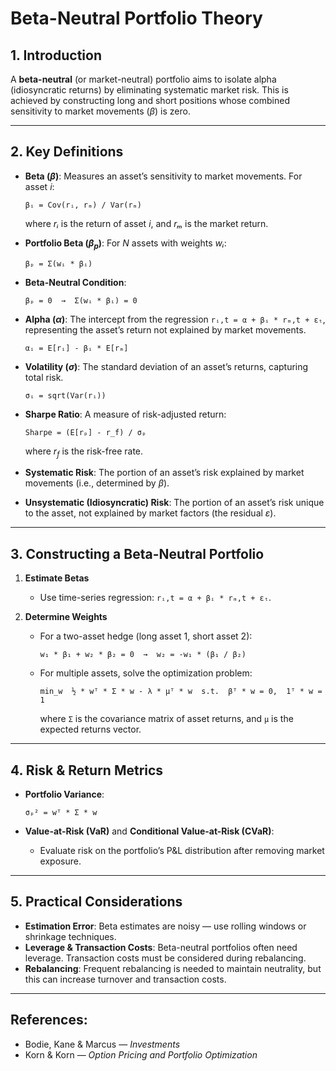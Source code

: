 # Beta-Neutral Portfolio Theory

## 1. Introduction
A **beta-neutral** (or market-neutral) portfolio aims to isolate alpha (idiosyncratic returns) by eliminating systematic market risk. This is achieved by constructing long and short positions whose combined sensitivity to market movements ($\beta$) is zero.

---

## 2. Key Definitions

- **Beta ($\beta$)**: Measures an asset’s sensitivity to market movements. For asset $i$:

  `βᵢ = Cov(rᵢ, rₘ) / Var(rₘ)`

  where $rᵢ$ is the return of asset $i$, and $rₘ$ is the market return.

- **Portfolio Beta ($\beta_p$)**: For $N$ assets with weights $wᵢ$:

  `βₚ = Σ(wᵢ * βᵢ)`

- **Beta-Neutral Condition**:

  `βₚ = 0  →  Σ(wᵢ * βᵢ) = 0`

- **Alpha ($\alpha$)**: The intercept from the regression `rᵢ,t = α + βᵢ * rₘ,t + εₜ`, representing the asset’s return not explained by market movements.

  `αᵢ = E[rᵢ] - βᵢ * E[rₘ]`

- **Volatility ($σ$)**: The standard deviation of an asset’s returns, capturing total risk.

  `σᵢ = sqrt(Var(rᵢ))`

- **Sharpe Ratio**: A measure of risk-adjusted return:

  `Sharpe = (E[rₚ] - r_f) / σₚ`

  where $r_f$ is the risk-free rate.

- **Systematic Risk**: The portion of an asset’s risk explained by market movements (i.e., determined by $\beta$).

- **Unsystematic (Idiosyncratic) Risk**: The portion of an asset’s risk unique to the asset, not explained by market factors (the residual $ε$).

---

## 3. Constructing a Beta-Neutral Portfolio

1. **Estimate Betas**
   - Use time-series regression: `rᵢ,t = α + βᵢ * rₘ,t + εₜ`.

2. **Determine Weights**
   - For a two-asset hedge (long asset 1, short asset 2):

     `w₁ * β₁ + w₂ * β₂ = 0  →  w₂ = -w₁ * (β₁ / β₂)`

   - For multiple assets, solve the optimization problem:

     `min_w  ½ * wᵀ * Σ * w - λ * μᵀ * w  s.t.  βᵀ * w = 0,  1ᵀ * w = 1`

     where `Σ` is the covariance matrix of asset returns, and `μ` is the expected returns vector.

---

## 4. Risk & Return Metrics

- **Portfolio Variance**:

  `σₚ² = wᵀ * Σ * w`

- **Value-at-Risk (VaR)** and **Conditional Value-at-Risk (CVaR)**:
  - Evaluate risk on the portfolio’s P&L distribution after removing market exposure.

---

## 5. Practical Considerations

- **Estimation Error**: Beta estimates are noisy — use rolling windows or shrinkage techniques.
- **Leverage & Transaction Costs**: Beta-neutral portfolios often need leverage. Transaction costs must be considered during rebalancing.
- **Rebalancing**: Frequent rebalancing is needed to maintain neutrality, but this can increase turnover and transaction costs.

---

## References:
- Bodie, Kane & Marcus — *Investments*
- Korn & Korn — *Option Pricing and Portfolio Optimization*
